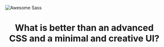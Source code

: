 ![Awesome Sass](https://raw.githubusercontent.com/Famolus/awesome-sass/master/awesome-sass-logo-github.png)

<h1 align="center">
What is better than an advanced CSS and a minimal and creative UI? 
</h1>
